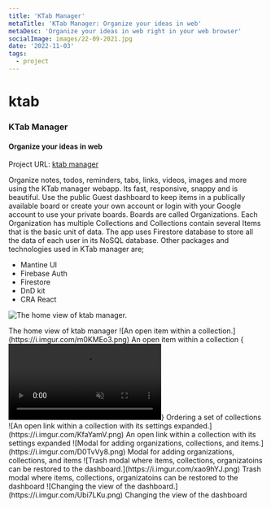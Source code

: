 ```yaml
---
title: 'KTab Manager'
metaTitle: 'KTab Manager: Organize your ideas in web'
metaDesc: 'Organize your ideas in web right in your web browser'
socialImage: images/22-09-2021.jpg
date: '2022-11-03'
tags:
  - project
---
```

# ktab
### KTab Manager
#### Organize your ideas in web

Project URL: [ktab manager](https://ktab-manager.web.app/)

Organize notes, todos, reminders, tabs, links, videos, images and more using the KTab manager webapp. Its fast, responsive, snappy and is beautiful. Use the public Guest dashboard to keep items in a publically available board or create your own account or login with your Google account to use your private boards. Boards are called Organizations. Each Organization has multiple Collections and Collections contain several Items that is the basic unit of data. 
The app uses Firestore database to store all the data of each user in its NoSQL database. 
Other packages and technologies used in KTab manager are;
- Mantine UI
- Firebase Auth
- Firestore
- DnD kit
- CRA React

<div class="center images" markdown="1">

![The home view of ktab manager.](https://i.imgur.com/Pr5DTFx.png)
<caption>The home view of ktab manager</caption>
![An open item within a collection.](https://i.imgur.com/m0KMEo3.png)
<caption>An open item within a collection</caption>
{<video src='https://i.imgur.com/rSCd2E1.mp4' autoplay="true" loop muted></video>}
<caption>Ordering a set of collections</caption>
![An open link within a collection with its settings expanded.](https://i.imgur.com/KfaYamV.png)
<caption>An open link within a collection with its settings expanded</caption>
![Modal for adding organizations, collections, and items.](https://i.imgur.com/D0TvVy8.png)
<caption>Modal for adding organizations, collections, and items</caption>
![Trash modal where items, collections, organizatoins can be restored to the dashboard.](https://i.imgur.com/xao9hYJ.png)
<caption>Trash modal where items, collections, organizatoins can be restored to the dashboard</caption>
![Changing the view of the dashboard.](https://i.imgur.com/Ubi7LKu.png)
<caption>Changing the view of the dashboard</caption>

</div>